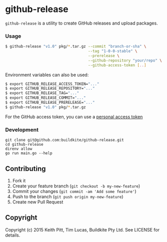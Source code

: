 # github-release

`github-release` is a utility to create GitHub releases and upload packages.

### Usage

```bash
$ github-release "v1.0" pkg/*.tar.gz --commit "branch-or-sha" \
                                     --tag "1-0-0-stable" \
                                     --prerelease \
                                     --github-repository "your/repo" \
                                     --github-access-token [..]
```

Environment variables can also be used:

```bash
$ export GITHUB_RELEASE_ACCESS_TOKEN="..."
$ export GITHUB_RELEASE_REPOSITORY="..."
$ export GITHUB_RELEASE_TAG="..."
$ export GITHUB_RELEASE_COMMIT="..."
$ export GITHUB_RELEASE_PRERELEASE="..."
$ github-release "v1.0" pkg/*.tar.gz
```

For the GitHub access token, you can use a [personal access token](https://github.com/settings/applications#personal-access-tokens)

### Development

```
git clone git@github.com:buildkite/github-release.git
cd github-release
direnv allow
go run main.go --help
```

## Contributing

1. Fork it
2. Create your feature branch (`git checkout -b my-new-feature`)
3. Commit your changes (`git commit -am 'Add some feature'`)
4. Push to the branch (`git push origin my-new-feature`)
5. Create new Pull Request

## Copyright

Copyright (c) 2015 Keith Pitt, Tim Lucas, Buildkite Pty Ltd. See LICENSE for details.
